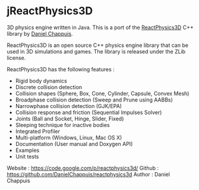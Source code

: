 jReactPhysics3D
===============

3D physics engine written in Java. This is a port of the [ReactPhysics3D][ReactPhysics3D] C++ library by [Daniel Chappuis][OriginalAuthor].

[ReactPhysics3D]: https://code.google.com/p/reactphysics3d/
[OriginalAuthor]: http://www.danielchappuis.ch/


ReactPhysics3D is an open source C++ physics engine library that can be used in 3D simulations and games. The library is released under the ZLib license.

ReactPhysics3D has the following features :

- Rigid body dynamics
- Discrete collision detection
- Collision shapes (Sphere, Box, Cone, Cylinder, Capsule, Convex Mesh)
- Broadphase collision detection (Sweep and Prune using AABBs)
- Narrowphase collision detection (GJK/EPA)
- Collision response and friction (Sequential Impulses Solver)
- Joints (Ball and Socket, Hinge, Slider, Fixed)
- Sleeping technique for inactive bodies
- Integrated Profiler
- Multi-platform (Windows, Linux, Mac OS X)
- Documentation (User manual and Doxygen API)
- Examples
- Unit tests

Website : https://code.google.com/p/reactphysics3d/
Github  : https://github.com/DanielChappuis/reactphysics3d
Author  : Daniel Chappuis
